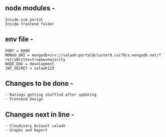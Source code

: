 ## node modules -
```
Inside sim portal 
Inside frontend folder
```
## env file -
```
PORT = 8000
MONGO_URI = mongodb+srv://salaah:portal@cluster0.cvc78cs.mongodb.net/?retryWrites=true&w=majority
NODE_ENV = development
JWT_SECRET = salaah123
```
## Changes to be done -
```
- Ratings getting shuffled after updating
- Frontend Design
```
## Changes next in line -
```
- Cloudinary Account salaah
- Graphs and Report
```
